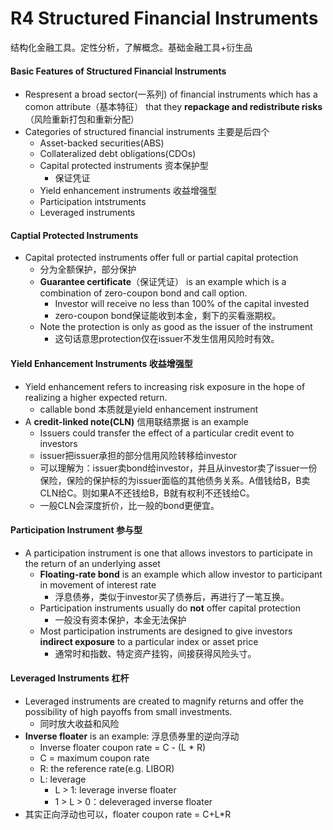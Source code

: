 # R4 Structured Financial Instruments

结构化金融工具。定性分析，了解概念。基础金融工具+衍生品 

#### Basic Features of Structured Financial Instruments

- Respresent a broad sector(一系列) of financial instruments which has a comon attribute（基本特征） that they **repackage and redistribute risks**（风险重新打包和重新分配）
- Categories of structured financial instruments 主要是后四个
  - Asset-backed securities(ABS)
  - Collateralized debt obligations(CDOs)
  - Capital protected instruments 资本保护型
    - 保证凭证
  - Yield enhancement instruments 收益增强型
  - Participation intstruments 
  - Leveraged instruments

#### Captial Protected Instruments

- Capital protected instruments offer full or partial capital protection
  - 分为全额保护，部分保护
  - **Guarantee certificate**（保证凭证） is an example which is a combination of zero-coupon bond and call option.
    - Investor will receive no less than 100% of the capital invested
    - zero-coupon bond保证能收到本金，剩下的买看涨期权。
  - Note the protection is only as good as the issuer of the instrument
    - 这句话意思protection仅在issuer不发生信用风险时有效。

#### Yield Enhancement Instruments 收益增强型

- Yield enhancement refers to increasing risk exposure in the hope of realizing a higher expected return. 
  - callable bond 本质就是yield enhancement instrument
- A **credit-linked note(CLN)** 信用联结票据 is an example
  - Issuers could transfer the effect of a particular credit event to investors
  - issuer把issuer承担的部分信用风险转移给investor
  - 可以理解为：issuer卖bond给investor，并且从investor卖了issuer一份保险，保险的保护标的为issuer面临的其他债务关系。A借钱给B，B卖CLN给C。则如果A不还钱给B，B就有权利不还钱给C。
  - 一般CLN会深度折价，比一般的bond更便宜。

#### Participation Instrument 参与型

- A participation instrument is one that allows investors to participate in the return of an underlying asset
  - **Floating-rate bond** is an example which allow investor to participant in movement of interest rate
    - 浮息债券，类似于investor买了债券后，再进行了一笔互换。
  - Participation instruments usually do **not** offer capital protection
    - 一般没有资本保护，本金无法保护
  - Most participation instruments are designed to give investors **indirect exposure** to a particular index or asset price
    - 通常时和指数、特定资产挂钩，间接获得风险头寸。

#### Leveraged Instruments 杠杆

- Leveraged instruments are created to magnify returns and offer the possibility of high payoffs from small investments.
  - 同时放大收益和风险
- **Inverse floater** is an example: 浮息债券里的逆向浮动
  - Inverse floater coupon rate = C - (L \* R)
  - C = maximum coupon rate
  - R: the reference rate(e.g. LIBOR)
  - L: leverage
    - L > 1: leverage inverse floater
    - 1 > L > 0：deleveraged inverse floater
- 其实正向浮动也可以，floater coupon rate = C+L\*R
